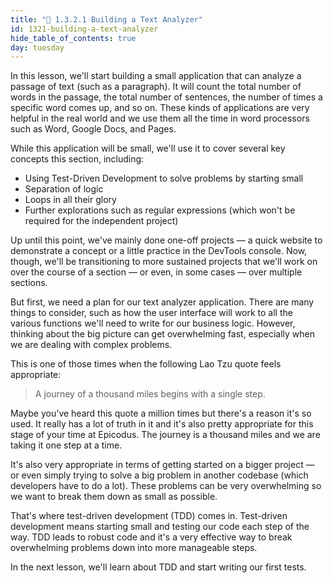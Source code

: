 ```yaml
---
title: "📓 1.3.2.1 Building a Text Analyzer"
id: 1321-building-a-text-analyzer
hide_table_of_contents: true
day: tuesday
---
```


In this lesson, we'll start building a small application that can analyze a passage of text (such as a paragraph). It will count the total number of words in the passage, the total number of sentences, the number of times a specific word comes up, and so on. These kinds of applications are very helpful in the real world and we use them all the time in word processors such as Word, Google Docs, and Pages.

While this application will be small, we'll use it to cover several key concepts this section, including:

* Using Test-Driven Development to solve problems by starting small
* Separation of logic
* Loops in all their glory
* Further explorations such as regular expressions (which won't be required for the independent project)

Up until this point, we've mainly done one-off projects — a quick website to demonstrate a concept or a little practice in the DevTools console. Now, though, we'll be transitioning to more sustained projects that we'll work on over the course of a section — or even, in some cases — over multiple sections.

But first, we need a plan for our text analyzer application. There are many things to consider, such as how the user interface will work to all the various functions we'll need to write for our business logic. However, thinking about the big picture can get overwhelming fast, especially when we are dealing with complex problems.

This is one of those times when the following Lao Tzu quote feels appropriate:

> A journey of a thousand miles begins with a single step.

Maybe you've heard this quote a million times but there's a reason it's so used. It really has a lot of truth in it and it's also pretty appropriate for this stage of your time at Epicodus. The journey is a thousand miles and we are taking it one step at a time.

It's also very appropriate in terms of getting started on a bigger project — or even simply trying to solve a big problem in another codebase (which developers have to do a lot). These problems can be very overwhelming so we want to break them down as small as possible.

That's where test-driven development (TDD) comes in. Test-driven development means starting small and testing our code each step of the way. TDD leads to robust code and it's a very effective way to break overwhelming problems down into more manageable steps.

In the next lesson, we'll learn about TDD and start writing our first tests.
